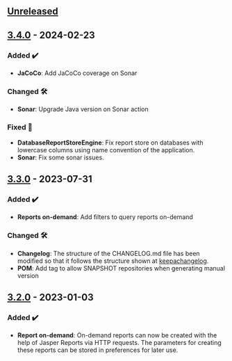 <!-- ## [Unreleased] -->
<!-- ### Added ✔️-->
<!-- ### Changed 🛠️-->
<!-- ### Deprecated 🛑-->
<!-- ### Removed 🗑️-->
<!-- ### Fixed 🐛-->
<!-- ### Security 🛡️-->

## [Unreleased]
## [3.4.0] - 2024-02-23
### Added ✔️
* **JaCoCo**: Add JaCoCo coverage on Sonar
### Changed 🛠️
* **Sonar**: Upgrade Java version on Sonar action
### Fixed 🐛
* **DatabaseReportStoreEngine**: Fix report store on databases with lowercase columns using name convention of the application.
* **Sonar**: Fix some sonar issues.
## [3.3.0] - 2023-07-31
### Added ✔️
* **Reports on-demand**: Add filters to query reports on-demand
### Changed 🛠️
* **Changelog**: The structure of the CHANGELOG.md file has been modified so that it follows the structure shown at [keepachangelog](https://keepachangelog.com/).
* **POM**: Add <repositories> tag to allow SNAPSHOT repositories when generating manual version
## [3.2.0] - 2023-01-03
### Added ✔️
* **Report on-demand**: On-demand reports can now be created with the help of Jasper Reports via HTTP requests. The parameters for creating these reports can be stored in preferences for later use.

[unreleased]: https://github.com/ontimize/ontimize-jee-report/compare/3.4.0...HEAD
[3.4.0]: https://github.com/ontimize/ontimize-jee-report/compare/3.3.0...3.4.0
[3.3.0]: https://github.com/ontimize/ontimize-jee-report/compare/3.2.0...3.3.0
[3.2.0]: https://github.com/ontimize/ontimize-jee-report/tree/3.2.0
